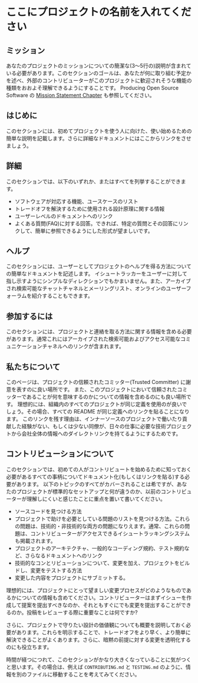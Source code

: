 # ここにプロジェクトの名前を入れてください

## ミッション

あなたのプロジェクトのミッションについての簡潔な(3〜5行の)説明が含まれている必要があります。このセクションのゴールは、あなたが何に取り組む予定かを述べ、外部のコントリビューターがこのプロジェクトに歓迎されそうな機能の種類をおおよそ理解できるようにすることです。
Producing Open Source Software の [Mission Statement Chapter](https://producingoss.com/en/producingoss.html#mission-statement) も参照してください。

## はじめに

このセクションには、初めてプロジェクトを使う人に向けた、使い始めるための簡単な説明を記載します。さらに詳細なドキュメントにはここからリンクをさせましょう。

## 詳細

このセクションでは、以下のいずれか、またはすべてを列挙することができます。

- ソフトウェアが対応する機能、ユースケースのリスト
- トレードオフを解決するために使用される設計原理に関する情報
- ユーザーレベルのドキュメントへのリンク
- よくある質問(FAQ)に対する回答。できれば、特定の質問とその回答にリンクして、簡単に参照できるようにした形式が望ましいです。

## ヘルプ

このセクションには、ユーザーとしてプロジェクトのヘルプを得る方法についての簡単なドキュメントを記述します。
イシュートラッカーをユーザーに対して指し示すようにシンプルなディレクションでもかまいません。また、アーカイブされ検索可能なチャットチャネルとメーリングリスト、オンラインのユーザーフォーラムを紹介することもできます。

## 参加するには

このセクションには、プロジェクトと連絡を取る方法に関する情報を含める必要があります。通常これにはアーカイブされた検索可能およびアクセス可能なコミュニケーションチャネルへのリンクが含まれます。

## 私たちについて

このページは、プロジェクトの信頼されたコミッター(Trusted Committer) に謝意を表すのに良い場所です。
また、このプロジェクトにおいて信頼されたコミッターであることが何を意味するのかについての情報を含めるのにも良い場所です。 理想的には、組織内のすべてのプロジェクトが同じ定義を使用のが良いでしょう。その場合、すべての README が同じ定義へのリンクを貼ることになります。 このリンクを残す理由は、インナーソースのプロジェクトで働いたり貢献した経験がない、もしくは少ない同僚が、日々の仕事に必要な技術プロジェクトから会社全体の情報へのダイレクトリンクを持てるようにするためです。

## コントリビューションについて

このセクションでは、初めての人がコントリビュートを始めるために知っておく必要があるすべての事柄についてドキュメント化(もしくはリンクを貼る)する必要があります。 以下のトピックのすべてがカバーされることは希ですが、あなたのプロジェクトが標準的なセットアップと何が違うのか、以前のコントリビューターが理解しにくいと感じたことに重点を置いて書いてください。

- ソースコードを見つける方法
- プロジェクトで助けを必要としている問題のリストを見つける方法。これらの問題は、技術的・非技術的な両方の問題になりえます。通常、これらの問題は、コントリビューターがアクセスできるイシュートラッキングシステムも掲載されます。
- プロジェクトのアーキテクチャ、一般的なコーディング規約、テスト規約など、さらなるドキュメントへのリンク
- 技術的なコンとリビューションについて、変更を加え、プロジェクトをビルドし、変更をテストする方法
- 変更した内容をプロジェクトにサブミットする。

理想的には、プロジェクトにとって望ましい変更プロセスがどのようなものであるかについての情報も含めてください。コントリビューターはまずイシューを作成して提案を提出すべきなのか、それともすぐにでも変更を提出することができるのか。投稿をレビューする際に重要なことは何ですか?

さらに、プロジェクトで守りたい設計の価値観についても概要を説明しておく必要があります。これらを明示することで、トレードオフをより早く、より簡単に解決できることがよくあります。さらに、暗黙の前提に対する変更を透明化するのにも役立ちます。

時間が経つにつれて、このセクションがかなり大きくなっていることに気がつくと思います。その場合は、例えば `CONTRIBUTING.md` と `TESTING.md` のように、情報を別のファイルに移動することを考えてみてください。
